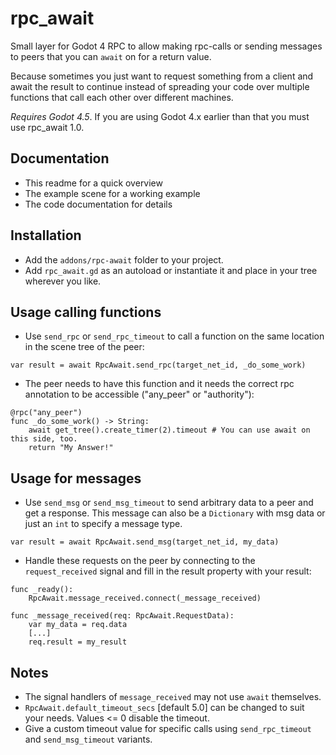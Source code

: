 # rpc_await
Small layer for Godot 4 RPC to allow making rpc-calls or sending messages to peers that you can `await` on for a return value.

Because sometimes you just want to request something from a client and await the result to continue instead of spreading your code over multiple functions that call each other over different machines.

*Requires Godot 4.5*. If you are using Godot 4.x earlier than that you must use rpc_await 1.0.

## Documentation
* This readme for a quick overview
* The example scene for a working example
* The code documentation for details

## Installation
* Add the `addons/rpc-await` folder to your project.
* Add `rpc_await.gd` as an autoload or instantiate it and place in your tree wherever you like.

## Usage calling functions
* Use `send_rpc` or `send_rpc_timeout` to call a function on the same location in the scene tree of the peer:


```GDScript
var result = await RpcAwait.send_rpc(target_net_id, _do_some_work)
```

* The peer needs to have this function and it needs the correct rpc annotation to be accessible ("any_peer" or "authority"):

```GDScript
@rpc("any_peer")
func _do_some_work() -> String:
    await get_tree().create_timer(2).timeout # You can use await on this side, too.
    return "My Answer!"
```

## Usage for messages
* Use `send_msg` or `send_msg_timeout` to send arbitrary data to a peer and get a response. This message can also be a `Dictionary` with msg data or just an `int` to specify a message type.

```GDScript
var result = await RpcAwait.send_msg(target_net_id, my_data)
```

* Handle these requests on the peer by connecting to the `request_received` signal and fill in the result property with your result:

```GDScript
func _ready():
    RpcAwait.message_received.connect(_message_received)

func _message_received(req: RpcAwait.RequestData):
    var my_data = req.data
    [...]
    req.result = my_result
```

## Notes
* The signal handlers of `message_received` may not use `await` themselves.
* `RpcAwait.default_timeout_secs` [default 5.0] can be changed to suit your needs. Values <= 0 disable the timeout.
* Give a custom timeout value for specific calls using `send_rpc_timeout` and `send_msg_timeout` variants.
